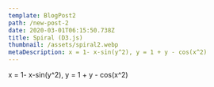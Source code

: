 ```yaml
---
template: BlogPost2
path: /new-post-2
date: 2020-03-01T06:15:50.738Z
title: Spiral (D3.js)
thumbnail: /assets/spiral2.webp
metaDescription: x = 1- x-sin(y^2), y = 1 + y - cos(x^2)
---
```

x = 1- x-sin(y^2), y = 1 + y - cos(x^2)
